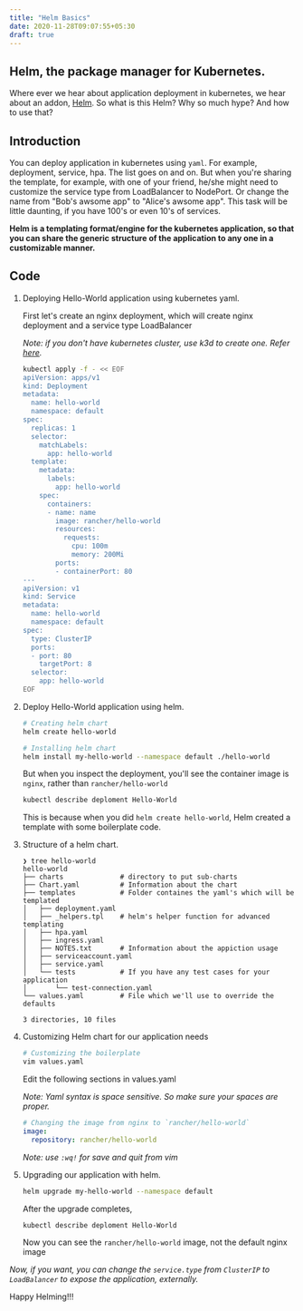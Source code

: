 ```yaml
---
title: "Helm Basics"
date: 2020-11-28T09:07:55+05:30
draft: true
---
```


## Helm, the package manager for Kubernetes.

Where ever we hear about application deployment in kubernetes, we hear about an addon, [Helm](https://helm.sh/). 
So what is this Helm? Why so much hype? And how to use that?

## Introduction

You can deploy application in kubernetes using `yaml`. For example, deployment, service, hpa. The list goes on and on.
But when you're sharing the template, for example, with one of your friend, he/she might need to customize the service type from LoadBalancer to NodePort.
Or change the name from "Bob's awsome app" to "Alice's awsome app". This task will be little daunting, if you have 100's or even 10's of services.

**Helm is a templating format/engine for the kubernetes application, so that you can share the generic structure of the application to any one in a customizable manner.**


## Code

1. Deploying Hello-World application using kubernetes yaml.

    First let's create an nginx deployment, which will create nginx deployment and a service type LoadBalancer

    *Note: if you don't have kubernetes cluster, use k3d to create one. Refer [here](here).*

    ```bash
    kubectl apply -f - << EOF
    apiVersion: apps/v1
    kind: Deployment
    metadata:
      name: hello-world
      namespace: default
    spec:
      replicas: 1
      selector:
        matchLabels:
          app: hello-world
      template:
        metadata:
          labels:
            app: hello-world
        spec:
          containers:
          - name: name
            image: rancher/hello-world
            resources:
              requests:
                cpu: 100m
                memory: 200Mi
            ports:
            - containerPort: 80
    ---
    apiVersion: v1
    kind: Service
    metadata:
      name: hello-world
      namespace: default
    spec:
      type: ClusterIP
      ports:
      - port: 80
        targetPort: 8
      selector:
        app: hello-world
    EOF
    ```
2. Deploy Hello-World application using helm.

    ```bash
    # Creating helm chart
    helm create hello-world
    ```
    ```bash
    # Installing helm chart
    helm install my-hello-world --namespace default ./hello-world
    ```
    But when you inspect the deployment, you'll see the container image is `nginx`, rather than `rancher/hello-world`
    ```bash
    kubectl describe deploment Hello-World
    ```
    
    This is because when you did `helm create hello-world`, Helm created a template with some boilerplate code.

3.  Structure of a helm chart.
    ```
    ❯ tree hello-world
    hello-world
    ├── charts              # directory to put sub-charts
    ├── Chart.yaml          # Information about the chart
    ├── templates           # Folder containes the yaml's which will be templated
    │   ├── deployment.yaml
    │   ├── _helpers.tpl    # helm's helper function for advanced templating
    │   ├── hpa.yaml
    │   ├── ingress.yaml
    │   ├── NOTES.txt       # Information about the appiction usage
    │   ├── serviceaccount.yaml
    │   ├── service.yaml
    │   └── tests           # If you have any test cases for your application
    │       └── test-connection.yaml
    └── values.yaml         # File which we'll use to override the defaults

    3 directories, 10 files
    ```
    
4.  Customizing Helm chart for our application needs
    ```bash
    # Customizing the boilerplate
    vim values.yaml
    ```
    Edit the following sections in values.yaml
    
    *Note: Yaml syntax is space sensitive. So make sure your spaces are proper.*
    ```yaml
    # Changing the image from nginx to `rancher/hello-world`
    image:
      repository: rancher/hello-world
    ```
    *Note: use `:wq!` for save and quit from vim*
5. Upgrading our application with helm.    
    ```bash
    helm upgrade my-hello-world --namespace default
    ```
    After the upgrade completes, 
    ```bash
    kubectl describe deploment Hello-World
    ```
    Now you can see the `rancher/hello-world` image, not the default nginx image

*Now, if you want, you can change the `service.type` from `ClusterIP` to `LoadBalancer` to expose the application, externally.*

Happy Helming!!!
